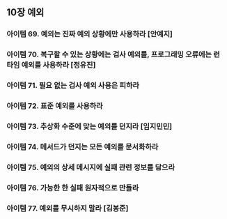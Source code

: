 ## 10장 예외 
### 아이템 69. 예외는 진짜 예외 상황에만 사용하라 [안예지]
### 아이템 70. 복구할 수 있는 상황에는 검사 예외를, 프로그래밍 오류에는 런타임 예외를 사용하라 [정유진]
### 아이템 71. 필요 없는 검사 예외 사용은 피하라
### 아이템 72. 표준 예외를 사용하라
### 아이템 73. 추상화 수준에 맞는 예외를 던지라 [임지민민]
### 아이템 74. 메서드가 던지는 모든 예외를 문서화하라
### 아이템 75. 예외의 상세 메시지에 실패 관련 정보를 담으라
### 아이템 76. 가능한 한 실패 원자적으로 만들라
### 아이템 77. 예외를 무시하지 말라 [김봉준]